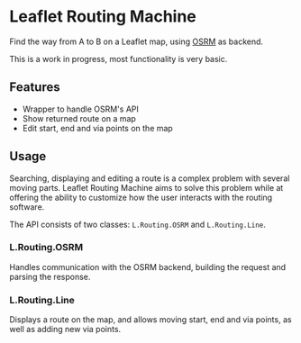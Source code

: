 Leaflet Routing Machine
=======================

Find the way from A to B on a Leaflet map, using [OSRM](http://project-osrm.org/) as backend.

This is a work in progress, most functionality is very basic.

## Features

* Wrapper to handle OSRM's API
* Show returned route on a map
* Edit start, end and via points on the map

## Usage

Searching, displaying and editing a route is a complex problem with several moving parts. Leaflet Routing Machine aims to solve this problem while at offering the ability to customize how the user interacts with the routing software.

The API consists of two classes: ```L.Routing.OSRM``` and ```L.Routing.Line```.

### L.Routing.OSRM

Handles communication with the OSRM backend, building the request and parsing the response.

### L.Routing.Line

Displays a route on the map, and allows moving start, end and via points, as well as adding new via points.
